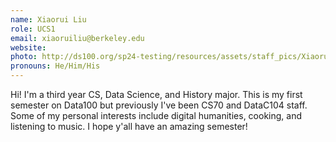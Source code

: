 ```yaml
---
name: Xiaorui Liu
role: UCS1
email: xiaoruiliu@berkeley.edu
website:
photo: http://ds100.org/sp24-testing/resources/assets/staff_pics/Xiaorui_Liu.jpg
pronouns: He/Him/His
---
```


Hi! I'm a third year CS, Data Science, and History major. This is my first semester on Data100 but previously I've been CS70 and DataC104 staff. Some of my personal interests include digital humanities, cooking, and listening to music. I hope y'all have an amazing semester!
